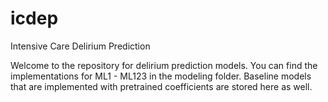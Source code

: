 # icdep
Intensive Care Delirium Prediction

Welcome to the repository for delirium prediction models. You can find the implementations for ML1 - ML123 in the modeling folder. Baseline models that are implemented with pretrained coefficients are stored here as well. 

